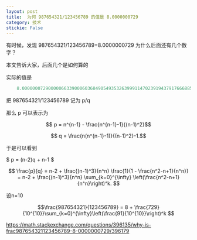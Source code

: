 ```yaml
---
layout: post
title:  为何 987654321/123456789 的值是 8.0000000729 
category: 技术 
stickie: False
---
```


有时候，发现 987654321/123456789=8.0000000729 为什么后面还有几个数字？

本文告诉大家，后面几个是如何算的

<!--more-->

<script type="text/javascript" async src="http://cdn.mathjax.org/mathjax/latest/MathJax.js?config=TeX-MML-AM_CHTML">

</script>

<script type="text/x-mathjax-config">
  MathJax.Hub.Config({tex2jax: {inlineMath: [['$','$'], ['\\(','\\)']]}});
</script>



实际的值是


```csharp
    8.0000000729000006633900060368490549353263999114702391943791‌​76668850507686539619‌​94751054152234592785‌​33479434654662855357‌​43198375263105214894‌​25745553774284539345‌​98930804850270324137‌​45994965088554182305‌​84305898317183674686‌​37143964598010077841‌​89170836121454608705‌​23693921765614688067‌​09366141055231883602‌​61014078375228113214‌​57583025264005529902‌​45032211229793122191‌​11741193916844864643‌​28826825392324111070‌​14941073835963771907‌​27032435615995164105‌​55599336055953958109‌​18101879354727102128‌​01662936495132722105‌​70777116194071757366‌​05299203108222748284‌​82700939192578546652‌​46477453742944829060‌​79794445326129452467
```

把 987654321/123456789 记为 p/q

那么 p 可以表示为 

$$ p = n^{n-1} - \frac{n^{n-1}-1}{(n-1)^2}$$

$$ q = \frac{n(n^{n-1}-1)}{(n-1)^2}-1.$$

于是可以看到 

$ p = (n-2)q + n-1 $

$$
\frac{p}{q} = n-2 + \frac{(n-1)^3}{n^n} \frac{1}{1 - \frac{n^2-n+1}{n^n}} = n-2 + \frac{(n-1)^3}{n^n} \sum_{k=0}^{\infty} \left(\frac{n^2-n+1}{n^n}\right)^k.
$$

设n=10

$$\frac{987654321}{123456789} = 8 + \frac{729}{10^{10}}\sum_{k=0}^{\infty}\left(\frac{91}{10^{10}}\right)^k
$$


https://math.stackexchange.com/questions/396135/why-is-frac987654321123456789-8-0000000729/396179

 
